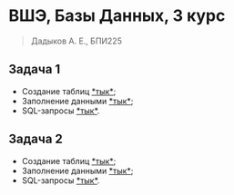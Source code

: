 # ВШЭ, Базы Данных, 3 курс

> Дадыков А. Е., БПИ225

## Задача 1

- Создание таблиц [\*тык\*](/task05/subtask01/create_tables.sql);
- Заполнение данными [\*тык\*](/task05/subtask01/fill_tables.sql);
- SQL-запросы [\*тык\*](/task05/subtask01/queries.sql).

## Задача 2

- Создание таблиц [\*тык\*](/task05/subtask02/create_tables.sql);
- Заполнение данными [\*тык\*](/task05/subtask02/fill_tables.sql);
- SQL-запросы [\*тык\*](/task05/subtask02/queries.sql).
